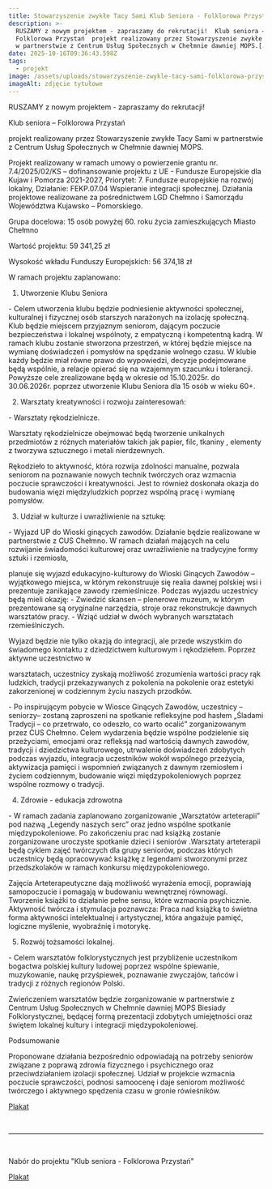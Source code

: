 ```yaml
---
title: Stowarzyszenie zwykłe Tacy Sami Klub Seniora - Folklorowa Przystań
description: >-
  RUSZAMY z nowym projektem - zapraszamy do rekrutacji!  Klub seniora –
  Folklorowa Przystań  projekt realizowany przez Stowarzyszenie zwykłe Tacy Sami
  w partnerstwie z Centrum Usług Społecznych w Chełmnie dawniej MOPS.[...]
date: 2025-10-16T09:36:43.598Z
tags:
  - projekt
image: /assets/uploads/stowarzyszenie-zwykle-tacy-sami-folklorowa-przystan.jpg
imageAlt: zdjęcie tytułowe
---
```

RUSZAMY z nowym projektem - zapraszamy do rekrutacji! 

Klub seniora – Folklorowa Przystań 

projekt realizowany  przez Stowarzyszenie zwykłe Tacy Sami w partnerstwie z Centrum Usług Społecznych w Chełmnie dawniej MOPS.

Projekt realizowany w ramach umowy o powierzenie grantu nr. 7.4/2025/02/KS – dofinansowanie projektu z UE - Fundusze Europejskie dla Kujaw i Pomorza 2021-2027, Priorytet: 7. Fundusze europejskie na rozwój lokalny, Działanie: FEKP.07.04 Wspieranie integracji społecznej. Działania projektowe realizowane za pośrednictwem LGD Chełmno i Samorządu Województwa Kujawsko – Pomorskiego.

Grupa docelowa: 15 osób powyżej 60. roku życia zamieszkujących Miasto Chełmno

Wartość projektu: 59 341,25 zł

Wysokość wkładu Funduszy Europejskich: 56 374,18 zł

W ramach projektu zaplanowano:

 1. Utworzenie Klubu Seniora 

\-  Celem utworzenia klubu będzie podniesienie aktywności społecznej, kulturalnej i fizycznej osób starszych narażonych na izolację społeczną. Klub będzie miejscem przyjaznym seniorom, dającym poczucie bezpieczeństwa i lokalnej wspólnoty, z empatyczną i kompetentną kadrą. W ramach klubu zostanie stworzona przestrzeń, w której będzie miejsce na wymianę doświadczeń i pomysłów na spędzanie wolnego czasu. W klubie każdy będzie miał równe prawo do wypowiedzi, decyzje podejmowane będą wspólnie, a relacje opierać się na wzajemnym szacunku  i tolerancji. Powyższe cele zrealizowane będą w okresie od 15.10.2025r. do 30.06.2026r. poprzez utworzenie Klubu Seniora dla 15 osób w wieku 60+.

 2. Warsztaty kreatywności i rozwoju zainteresowań:

\-  Warsztaty rękodzielnicze. 

Warsztaty rękodzielnicze obejmować będą tworzenie unikalnych przedmiotów z różnych materiałów takich jak papier, filc, tkaniny , elementy z tworzywa sztucznego i metali nierdzewnych.

Rękodzieło to aktywność, która rozwija zdolności manualne, pozwala seniorom na poznawanie nowych technik twórczych oraz wzmacnia poczucie sprawczości i kreatywności. Jest to również doskonała okazja do budowania więzi międzyludzkich poprzez wspólną pracę i wymianę pomysłów.

 3. Udział w kulturze i uwrażliwienie na sztukę:

\- Wyjazd UP do Wioski ginących zawodów. Działanie będzie realizowane w partnerstwie z CUS Chełmno. W ramach działań mających na celu rozwijanie świadomości kulturowej oraz uwrażliwienie na tradycyjne formy sztuki i rzemiosła,

 planuje się wyjazd edukacyjno-kulturowy do Wioski Ginących Zawodów – wyjątkowego miejsca, w którym rekonstruuje się realia dawnej polskiej wsi i prezentuje zanikające zawody rzemieślnicze. Podczas wyjazdu uczestnicy będą mieli okazję: - Zwiedzić skansen – plenerowe muzeum, w którym  prezentowane są oryginalne narzędzia, stroje oraz rekonstrukcje dawnych warsztatów pracy. - Wziąć udział w dwóch wybranych warsztatach rzemieślniczych. 

Wyjazd będzie nie tylko okazją do integracji, ale przede wszystkim do świadomego kontaktu z dziedzictwem kulturowym i rękodziełem. Poprzez aktywne uczestnictwo  w

 warsztatach, uczestnicy zyskają możliwość zrozumienia wartości pracy rąk ludzkich, tradycji przekazywanych z pokolenia na pokolenie oraz estetyki zakorzenionej w codziennym życiu naszych przodków.

\- Po inspirującym pobycie w Wiosce Ginących Zawodów, uczestnicy – seniorzy– zostaną zaproszeni na spotkanie refleksyjne pod hasłem „Śladami Tradycji – co przetrwało, co odeszło, co warto ocalić” zorganizowanym przez CUS Chełmno. Celem wydarzenia będzie wspólne podzielenie się przeżyciami, emocjami oraz refleksją nad wartością dawnych zawodów, tradycji i dziedzictwa kulturowego, utrwalenie doświadczeń zdobytych podczas wyjazdu, integracja uczestników wokół wspólnego przeżycia, aktywizacja pamięci i wspomnień związanych z dawnym rzemiosłem   i życiem codziennym, budowanie więzi międzypokoleniowych poprzez wspólne rozmowy o tradycji.

  4. Zdrowie - edukacja zdrowotna

\- W ramach zadania zaplanowano zorganizowanie  „Warsztatów arteterapii” pod nazwą „Legendy naszych serc” oraz jedno wspólne spotkanie międzypokoleniowe.   Po zakończeniu prac nad książką zostanie zorganizowane uroczyste spotkanie dzieci i seniorów .Warsztaty arteterapii  będą cyklem zajęć twórczych dla grupy seniorów, podczas których uczestnicy będą opracowywać książkę z legendami stworzonymi przez przedszkolaków w ramach konkursu międzypokoleniowego.

Zajęcia Arteterapeutyczne dają możliwość wyrażenia emocji, poprawiają samopoczucie i pomagają w budowaniu wewnętrznej równowagi. Tworzenie książki to działanie pełne sensu, które wzmacnia psychicznie. Aktywność twórcza i stymulacja poznawcza: Praca nad książką to świetna forma aktywności intelektualnej i artystycznej, która angażuje pamięć, logiczne myślenie, wyobraźnię        i motorykę.

 5. Rozwój tożsamości lokalnej. 

\-  Celem warsztatów folklorystycznych jest przybliżenie uczestnikom bogactwa polskiej kultury ludowej poprzez wspólne śpiewanie, muzykowanie, naukę przyśpiewek, poznawanie zwyczajów, tańców i tradycji z różnych regionów Polski.

Zwieńczeniem warsztatów będzie zorganizowanie w partnerstwie z Centrum Usług Społecznych w Chełmnie dawniej MOPS Biesiady Folklorystycznej, będącej formą prezentacji zdobytych umiejętności oraz świętem lokalnej kultury i integracji międzypokoleniowej.

Podsumowanie

Proponowane działania bezpośrednio odpowiadają na potrzeby seniorów związane z poprawą  zdrowia fizycznego i psychicznego oraz przeciwdziałaniem izolacji społecznej. Udział w projekcie wzmacnia poczucie sprawczości, podnosi samoocenę i daje seniorom możliwość twórczego i aktywnego spędzenia czasu w gronie rówieśników.

[Plakat](https://www.facebook.com/permalink.php?story_fbid=pfbid02qKKmvHfi7uAGRDY3qp3RyksvN59Ux4kwAhrz4vc1dvKgd8Sfmdkazzg8DJ5tzDhTl&id=100068678645885)

<br>

<hr>

<br>

Nabór do projektu "Klub seniora - Folklorowa Przystań"

[Plakat](https://www.facebook.com/permalink.php?story_fbid=pfbid02NX9wntPteiEsZ4oNBC8PLkDKCYPehEhSXK1USxwHUdacrYZcfF2GNNEao5FNwcAyl&id=100068678645885)
